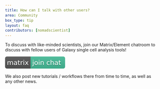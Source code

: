 ```yaml
---
title: How can I talk with other users?
area: Community
box_type: tip
layout: faq
contributors: [nomadscientist]
---
```


To discuss with like-minded scientists, join our Matrix/Element chatroom to discuss with fellow users of Galaxy single cell analysis tools!

[![Matrix](../../single-cell/images/matrix-badge.svg)](https://matrix.to/#/#Galaxy-Training-Network_galaxy-single-cell:gitter.im)

We also post new tutorials / workflows there from time to time, as well as any other news.
